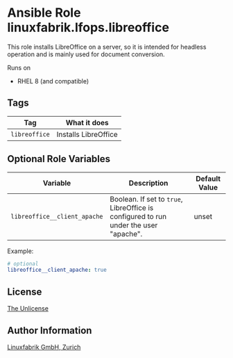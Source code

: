 # Ansible Role linuxfabrik.lfops.libreoffice

This role installs LibreOffice on a server, so it is intended for headless operation and is mainly used for document conversion.

Runs on

* RHEL 8 (and compatible)


## Tags

| Tag           | What it does     |
| ---           | ------------     |
| `libreoffice` | Installs LibreOffice |


## Optional Role Variables

| Variable | Description | Default Value |
| -------- | ----------- | ------------- |
| `libreoffice__client_apache`| Boolean. If set to `true`, LibreOffice is configured to run under the user "apache". | unset |

Example:
```yaml
# optional
libreoffice__client_apache: true
```


## License

[The Unlicense](https://unlicense.org/)


## Author Information

[Linuxfabrik GmbH, Zurich](https://www.linuxfabrik.ch)

